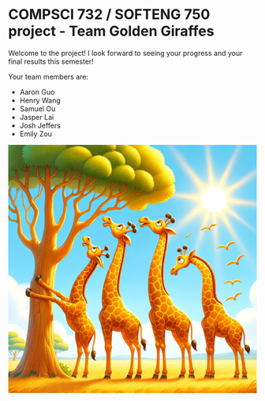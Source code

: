 # COMPSCI 732 / SOFTENG 750 project - Team Golden Giraffes

Welcome to the project! I look forward to seeing your progress and your final results this semester!

Your team members are:
- Aaron Guo
- Henry Wang
- Samuel Ou
- Jasper Lai
- Josh Jeffers
- Emily Zou

![](./group-image/Golden%20Giraffes.webp)